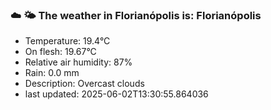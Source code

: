 ### ☁️ 🌤️  The weather in Florianópolis is: Florianópolis

- Temperature: 19.4°C
- On flesh: 19.67°C
- Relative air humidity: 87%
- Rain: 0.0 mm
- Description: Overcast clouds
- last updated: 2025-06-02T13:30:55.864036
